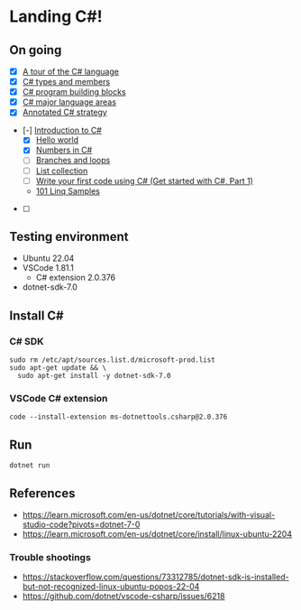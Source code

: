 # Landing C#!
## On going
- [x] [A tour of the C# language](https://learn.microsoft.com/en-us/dotnet/csharp/tour-of-csharp/)
- [x] [C# types and members](https://learn.microsoft.com/en-us/dotnet/csharp/tour-of-csharp/types)
- [x] [C# program building blocks](https://learn.microsoft.com/en-us/dotnet/csharp/tour-of-csharp/program-building-blocks)
- [x] [C# major language areas](https://learn.microsoft.com/en-us/dotnet/csharp/tour-of-csharp/features)
- [x] [Annotated C# strategy](https://learn.microsoft.com/en-us/dotnet/csharp/tour-of-csharp/strategy)
- [-] [Introduction to C#](https://learn.microsoft.com/en-us/dotnet/csharp/tour-of-csharp/tutorials/)
  - [x] [Hello world](https://learn.microsoft.com/en-us/dotnet/csharp/tour-of-csharp/tutorials/hello-world)
  - [x] [Numbers in C#](https://learn.microsoft.com/en-us/dotnet/csharp/tour-of-csharp/tutorials/numbers-in-csharp)
  - [ ] [Branches and loops](https://learn.microsoft.com/en-us/dotnet/csharp/tour-of-csharp/tutorials/branches-and-loops)
  - [ ] [List collection](https://learn.microsoft.com/en-us/dotnet/csharp/tour-of-csharp/tutorials/list-collection)
  - [ ] [Write your first code using C# (Get started with C#, Part 1)](https://learn.microsoft.com/en-us/training/paths/get-started-c-sharp-part-1/)
  - [101 Linq Samples](https://learn.microsoft.com/en-us/dotnet/csharp/tour-of-csharp/tutorials/#101-linq-samples)
- [ ] 
## Testing environment
- Ubuntu 22.04
- VSCode 1.81.1
  - C# extension 2.0.376
- dotnet-sdk-7.0

## Install C#
### C# SDK
```
sudo rm /etc/apt/sources.list.d/microsoft-prod.list
sudo apt-get update && \
  sudo apt-get install -y dotnet-sdk-7.0
```
### VSCode C# extension
`code --install-extension ms-dotnettools.csharp@2.0.376`

## Run
`dotnet run`

## References
- https://learn.microsoft.com/en-us/dotnet/core/tutorials/with-visual-studio-code?pivots=dotnet-7-0
- https://learn.microsoft.com/en-us/dotnet/core/install/linux-ubuntu-2204

### Trouble shootings
- https://stackoverflow.com/questions/73312785/dotnet-sdk-is-installed-but-not-recognized-linux-ubuntu-popos-22-04
- https://github.com/dotnet/vscode-csharp/issues/6218
